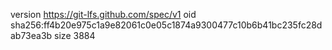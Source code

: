 version https://git-lfs.github.com/spec/v1
oid sha256:ff4b20e975c1a9e82061c0e05c1874a9300477c10b6b41bc235fc28dab73ea3b
size 3884
